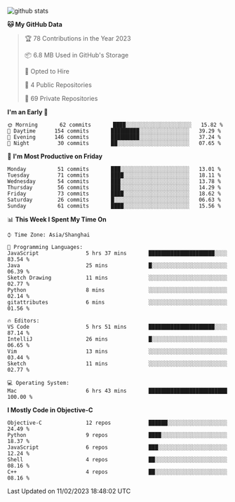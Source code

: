 
![github stats](https://github-readme-stats.vercel.app/api?username=ChesterYue&show_icons=true&count_private=true)

<!-- ![wakatime](https://github-readme-stats.vercel.app/api/wakatime?username=ChesterYue&layout=compact) -->

<!-- ![wakatime](https://github-readme-stats.vercel.app/api/top-langs/?username=ChesterYue&layout=compact) -->

<!--START_SECTION:waka-->
**🐱 My GitHub Data** 

> 🏆 78 Contributions in the Year 2023
 > 
> 📦 6.8 MB Used in GitHub's Storage 
 > 
> 💼 Opted to Hire
 > 
> 📜 4 Public Repositories 
 > 
> 🔑 69 Private Repositories  
 > 
**I'm an Early 🐤** 

```text
🌞 Morning       62 commits       ████░░░░░░░░░░░░░░░░░░░░░   15.82 % 
🌆 Daytime      154 commits       █████████░░░░░░░░░░░░░░░░   39.29 % 
🌃 Evening      146 commits       █████████░░░░░░░░░░░░░░░░   37.24 % 
🌙 Night         30 commits       ██░░░░░░░░░░░░░░░░░░░░░░░   07.65 % 

```
📅 **I'm Most Productive on Friday** 

```text
Monday          51 commits       ███░░░░░░░░░░░░░░░░░░░░░░   13.01 % 
Tuesday         71 commits       ████░░░░░░░░░░░░░░░░░░░░░   18.11 % 
Wednesday       54 commits       ███░░░░░░░░░░░░░░░░░░░░░░   13.78 % 
Thursday        56 commits       ███░░░░░░░░░░░░░░░░░░░░░░   14.29 % 
Friday          73 commits       ████░░░░░░░░░░░░░░░░░░░░░   18.62 % 
Saturday        26 commits       █░░░░░░░░░░░░░░░░░░░░░░░░   06.63 % 
Sunday          61 commits       ████░░░░░░░░░░░░░░░░░░░░░   15.56 % 

```


📊 **This Week I Spent My Time On** 

```text
⌚︎ Time Zone: Asia/Shanghai

💬 Programming Languages: 
JavaScript               5 hrs 37 mins       █████████████████████░░░░   83.54 % 
Java                     25 mins             █░░░░░░░░░░░░░░░░░░░░░░░░   06.39 % 
Sketch Drawing           11 mins             ░░░░░░░░░░░░░░░░░░░░░░░░░   02.77 % 
Python                   8 mins              ░░░░░░░░░░░░░░░░░░░░░░░░░   02.14 % 
gitattributes            6 mins              ░░░░░░░░░░░░░░░░░░░░░░░░░   01.56 % 

🔥 Editors: 
VS Code                  5 hrs 51 mins       █████████████████████░░░░   87.14 % 
IntelliJ                 26 mins             █░░░░░░░░░░░░░░░░░░░░░░░░   06.65 % 
Vim                      13 mins             ░░░░░░░░░░░░░░░░░░░░░░░░░   03.44 % 
Sketch                   11 mins             ░░░░░░░░░░░░░░░░░░░░░░░░░   02.77 % 

💻 Operating System: 
Mac                      6 hrs 43 mins       █████████████████████████   100.00 % 

```

**I Mostly Code in Objective-C** 

```text
Objective-C              12 repos            ██████░░░░░░░░░░░░░░░░░░░   24.49 % 
Python                   9 repos             ████░░░░░░░░░░░░░░░░░░░░░   18.37 % 
JavaScript               6 repos             ███░░░░░░░░░░░░░░░░░░░░░░   12.24 % 
Shell                    4 repos             ██░░░░░░░░░░░░░░░░░░░░░░░   08.16 % 
C++                      4 repos             ██░░░░░░░░░░░░░░░░░░░░░░░   08.16 % 

```



 Last Updated on 11/02/2023 18:48:02 UTC
<!--END_SECTION:waka-->